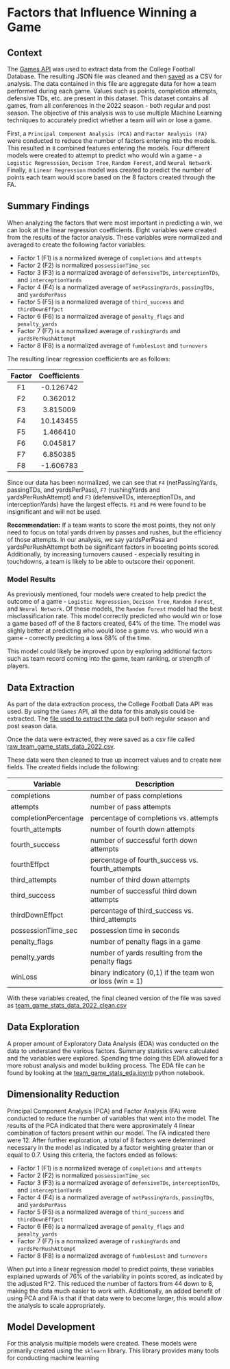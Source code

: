 # Factors that Influence Winning a Game

## Context

The [Games API](https://api.collegefootballdata.com/api/docs/?url=/api-docs.json#/) was used to extract data from the College Football Database. The resulting JSON file was cleaned and then [saved](https://github.com/wjurden/college-football-project/blob/main/data/clean/team_game_stats_data_2022_clean.csv) as a CSV for analysis. The data contained in this file are aggregate data for how a team performed during each game. Values such as points, completion attempts, defensive TDs, etc. are present in this dataset. This dataset contains all games, from all conferences in the 2022 season - both regular and post season. The objective of this analysis was to use multiple Machine Learning techniques to accurately predict whether a team will win or lose a game. 


First, a `Principal Component Analysis (PCA)` and `Factor Analysis (FA)` were conducted to reduce the number of factors entering into the models. This resulted in `8` combined features entering the models. Four different models were created to attempt to predict who would win a game - a `Logistic Regresssion`, `Decison Tree`, `Random Forest`, and `Neural Network`. Finally, a `Linear Regression` model was created to predict the number of points each team would score based on the 8 factors created through the FA. 


## Summary Findings

When analyzing the factors that were most important in predicting a win, we can look at the linear regression coefficients. Eight variables were created from the results of the factor analysis. These variables were normalized and averaged to create the following factor variables:

* Factor 1 (F1) is a normalized average of `completions` and `attempts`
* Factor 2 (F2) is normalized `possessionTime_sec`
* Factor 3 (F3) is a normalized average of `defensiveTDs`, `interceptionTDs`, and `interceptionYards`
* Factor 4 (F4) is a normalized average of `netPassingYards`, `passingTDs`, and `yardsPerPass`
* Factor 5 (F5) is a normalized average of `third_success` and `thirdDownEffpct`
* Factor 6 (F6) is a normalized average of `penalty_flags` and `penalty_yards`
* Factor 7 (F7) is a normalized average of `rushingYards` and `yardsPerRushAttempt`
* Factor 8 (F8) is a normalized average of `fumblesLost` and `turnovers`

The resulting linear regression coefficients are as follows: 

| Factor | Coefficients |
|:------:|:------------:|
| F1     |    -0.126742 |
| F2     |     0.362012 |
| F3     |     3.815009 |
| F4     |    10.143455 |
| F5     |     1.466410 |
| F6     |     0.045817 |
| F7     |     6.850385 |
| F8     |    -1.606783 |  

Since our data has been normalized, we can see that `F4` (netPassingYards, passingTDs, and yardsPerPass), `F7` (rushingYards and yardsPerRushAttempt) and `F3` (defensiveTDs, interceptionTDs, and interceptionYards) have the largest effects. `F1` and `F6` were found to be insignificant and will not be used.

**Recommendation:** If a team wants to score the most points, they not only need to focus on total yards driven by passes and rushes, but the efficiency of those attempts. In our analysis, we say yardsPerPasa and yardsPerRushAttempt both be significant factors in boosting points scored. Additionally, by increasing turnovers caused - especially resulting in touchdowns, a team is likely to be able to outscore their opponent. 

### Model Results

As previously mentioned, four models were created to help predict the outcome of a game - `Logistic Regresssion`, `Decison Tree`, `Random Forest`, and `Neural Network`. Of these models, the  `Random Forest` model had the best misclassification rate. This model correctly predicted who would win or lose a game based off of the 8 factors created, 64% of the time. The model was slighly better at predicting who would lose a game vs. who would win a game - correctly predicting a loss 68% of the time. 

This model could likely be improved upon by exploring additional factors such as team record coming into the game, team ranking, or strength of players. 


## Data Extraction
As part of the data extraction process, the College Football Data API was used. By using the `Games` API, all the data for this analysis could be extracted. The [file used to extract the data](/code/extract/get_team_game_stats.py) pull both regular season and post season data.

Once the data were extracted, they were saved as a csv file called [raw_team_game_stats_data_2022.csv](/data/raw/raw_team_game_stats_data_2022.csv). 

These data were then cleaned to true up incorrect values and to create new fields. The created fields include the following:

| Variable             | Description                                               |
|----------------------|-----------------------------------------------------------|
| completions          | number of pass completions                                |
| attempts             | number of pass attempts                                   |
| completionPercentage | percentage of completions vs. attempts                    |
| fourth_attempts      | number of fourth down attempts                            |
| fourth_success       | number of successful forth down attempts                  |
| fourthEffpct         | percentage of fourth_success vs. fourth_attempts          |
| third_attempts       | number of third down attempts                             |
| third_success        | number of successful third down attempts                  |
| thirdDownEffpct      | percentage of third_success vs. third_attempts            |
| possessionTime_sec   | possession time in seconds                                |
| penalty_flags        | number of penalty flags in a game                         |
| penalty_yards        | number of yards resulting from the penalty flags          |
| winLoss              | binary indicatory (0,1) if the team won or loss (win = 1) |


With these variables created, the final cleaned version of the file was saved as [team_game_stats_data_2022_clean.csv](/data/clean/team_game_stats_data_2022_clean.csv)


## Data Exploration

A proper amount of Exploratory Data Analysis (EDA) was conducted on the data to understand the various factors. Summary statistics were calculated and the variables were explored. Spending time doing this EDA allowed for a more robust analysis and model building process. The EDA file can be found by looking at the [team_game_stats_eda.ipynb](/code/eda/team_game_stats_eda.ipynb) python notebook.

## Dimensionality Reduction

Principal Component Analysis (PCA) and Factor Analysis (FA) were conducted to reduce the number of variables that went into the model. The results of the PCA indicated that there were approximately 4 linear combination of factors present within our model. The FA indicated there were 12. After further exploration, a total of 8 factors were determined necessary in the model as indicated by a factor weighting greater than or equal to 0.7. Using this criteria, the factors ended as follows:

* Factor 1 (F1) is a normalized average of `completions` and `attempts`
* Factor 2 (F2) is normalized `possessionTime_sec`
* Factor 3 (F3) is a normalized average of `defensiveTDs`, `interceptionTDs`, and `interceptionYards`
* Factor 4 (F4) is a normalized average of `netPassingYards`, `passingTDs`, and `yardsPerPass`
* Factor 5 (F5) is a normalized average of `third_success` and `thirdDownEffpct`
* Factor 6 (F6) is a normalized average of `penalty_flags` and `penalty_yards`
* Factor 7 (F7) is a normalized average of `rushingYards` and `yardsPerRushAttempt`
* Factor 8 (F8) is a normalized average of `fumblesLost` and `turnovers`

When put into a linear regression model to predict points, these variables explained upwards of 76% of the variability in points scored, as indicated by the adjusted R^2. This reduced the number of factors from 44 down to 8, making the data much easier to work with. Additionally, an added benefit of using PCA and FA is that if that data were to become larger, this would allow the analysis to scale appropriately. 

## Model Development

For this analysis multiple models were created. These models were primarily created using the `sklearn` library. This library provides many tools for conducting machine learning 
